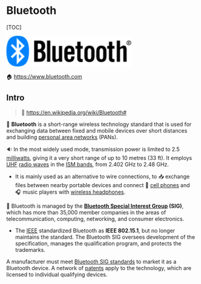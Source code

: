 # Bluetooth

[TOC]

<img src="../../../../../Assets/Pics/220px-BluetoothLogo.svg.png" alt="BluetoothLogo.svg" style="zoom:150%;" />



:house: https://www.bluetooth.com

## Intro

> :link: https://en.wikipedia.org/wiki/Bluetooth#

🐒 **Bluetooth** is a short-range wireless technology standard that is used for exchanging data between fixed and mobile devices over short distances and building [personal area networks](https://en.wikipedia.org/wiki/Personal_area_network) (PANs).

🔉 In the most widely used mode, transmission power is limited to 2.5 [milliwatts](https://en.wikipedia.org/wiki/Milliwatt), giving it a very short range of up to 10 metres (33 ft). It employs [UHF](https://en.wikipedia.org/wiki/Ultra_high_frequency) [radio waves](https://en.wikipedia.org/wiki/Radio_wave) in the [ISM bands](https://en.wikipedia.org/wiki/ISM_band), from 2.402 GHz to 2.48 GHz. 

- It is mainly used as an alternative to wire connections, to 📥 exchange files between nearby portable devices and connect 📲  [cell phones](https://en.wikipedia.org/wiki/Cell_phone) and 🎧 music players with [wireless headphones](https://en.wikipedia.org/wiki/Wireless_headphone). 

🏢 Bluetooth is managed by the **[Bluetooth Special Interest Group](https://en.wikipedia.org/wiki/Bluetooth_Special_Interest_Group) (SIG)**, which has more than 35,000 member companies in the areas of telecommunication, computing, networking, and consumer electronics.

- The [IEEE](https://en.wikipedia.org/wiki/Institute_of_Electrical_and_Electronics_Engineers) standardized Bluetooth as **IEEE 802.15.1**, but no longer maintains the standard. The Bluetooth SIG oversees development of the specification, manages the qualification program, and protects the trademarks.

 A manufacturer must meet [Bluetooth SIG standards](https://en.wikipedia.org/wiki/Bluetooth_Special_Interest_Group#Qualification) to market it as a Bluetooth device. A network of [patents](https://en.wikipedia.org/wiki/Patent) apply to the technology, which are licensed to individual qualifying devices.



